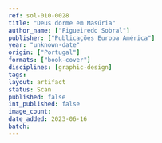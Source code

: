 ```yaml
---
ref: sol-010-0028
title: "Deus dorme em Masúria"
author_name: ["Figueiredo Sobral"]
publisher: ["Publicações Europa América"]
year: "unknown-date"
origin: ["Portugal"]
formats: ["book-cover"]
disciplines: [graphic-design]
tags:
layout: artifact
status: Scan
published: false
int_published: false
image_count:
date_added: 2023-06-16
batch:
---
```

